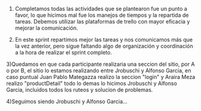 1) Completamos todas las actividades que se plantearon fue un punto a favor, lo que hicimos mal fue los manejos de tiempos y la repartida de tareas. Debemos utilizar las plataformas de trello con mayor eficacia y mejorar la comunicación.

2) En este sprint repartimos mejor las tareas y nos comunicamos más que la vez anterior, pero sigue faltando algo de organización y coordinación a la hora de realizar el sprint completo.

3)Quedamos en que cada participante realizaria una seccion del sitio, por A o por B, el sitio lo estamos realizando entre Jrobuschi y Alfonso Garcia, en caso puntual Juan Pablo Mategazza realizo la seccion "login" y Araira Meza realizo "productDetail" todo lo demas lo hicimos Jrobuschi y Alfonso Garcia, incluidos todos los ruteos y solucion de problemas.

4)Seguimos siendo Jrobuschi y Alfonso Garcia...
